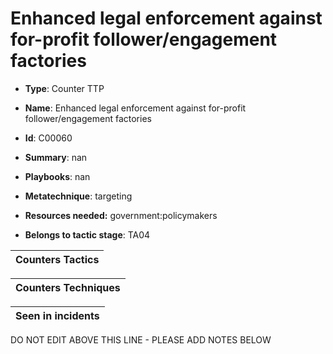 # Enhanced legal enforcement against for-profit follower/engagement factories

* **Type**: Counter TTP

* **Name**: Enhanced legal enforcement against for-profit follower/engagement factories

* **Id**: C00060

* **Summary**: nan

* **Playbooks**: nan

* **Metatechnique**: targeting

* **Resources needed:** government:policymakers

* **Belongs to tactic stage**: TA04


| Counters Tactics |
| ---------------- |



| Counters Techniques |
| ------------------- |



| Seen in incidents |
| ----------------- |

DO NOT EDIT ABOVE THIS LINE - PLEASE ADD NOTES BELOW
